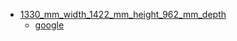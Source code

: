 * [1330_mm_width_1422_mm_height_962_mm_depth](1330_mm_width_1422_mm_height_962_mm_depth)
  * [google](1330_mm_width_1422_mm_height_962_mm_depth/google)
